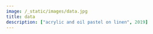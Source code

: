 ```yaml
---
image: /_static/images/data.jpg
title: data
description: ["acrylic and oil pastel on linen", 2019]
---
```

